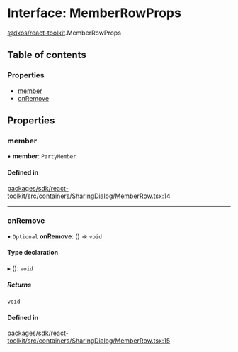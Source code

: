 # Interface: MemberRowProps

[@dxos/react-toolkit](../modules/dxos_react_toolkit.md).MemberRowProps

## Table of contents

### Properties

- [member](dxos_react_toolkit.MemberRowProps.md#member)
- [onRemove](dxos_react_toolkit.MemberRowProps.md#onremove)

## Properties

### member

• **member**: `PartyMember`

#### Defined in

[packages/sdk/react-toolkit/src/containers/SharingDialog/MemberRow.tsx:14](https://github.com/dxos/dxos/blob/32ae9b579/packages/sdk/react-toolkit/src/containers/SharingDialog/MemberRow.tsx#L14)

___

### onRemove

• `Optional` **onRemove**: () => `void`

#### Type declaration

▸ (): `void`

##### Returns

`void`

#### Defined in

[packages/sdk/react-toolkit/src/containers/SharingDialog/MemberRow.tsx:15](https://github.com/dxos/dxos/blob/32ae9b579/packages/sdk/react-toolkit/src/containers/SharingDialog/MemberRow.tsx#L15)
